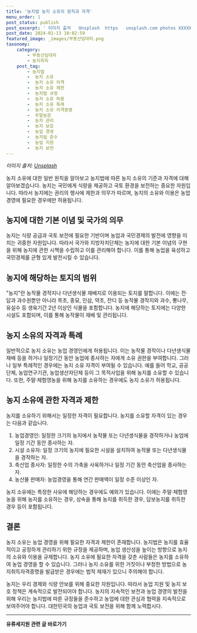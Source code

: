 ```yaml
---
title: '농지법 농지 소유의 원칙과 자격'
menu_order: 1
post_status: publish
post_excerpt: ' 이미지 출처   Unsplash  https   unsplash.com photos XXXXXXXXXXX  '
post_date: 2024-01-13 10:02:59
featured_image: _images/부동산임대차.png
taxonomy:
    category:
        - 부동산임대차
        - 농지취득
    post_tag:
        - 농지법
        -  농지 소유
        -  농지 소유 자격
        -  농지 소유 제한
        -  농지법 규정
        -  농지 소유 허용
        -  농지 소유 특례
        -  농지 소유 자격증명
        -  주말농장
        -  농지 관리
        -  농지 보호
        -  농업 경영
        -  농지법 준수
        -  농업 지원
        -  농지 보전
---
```



*이미지 출처: [Unsplash](https://unsplash.com/photos/XXXXXXXXXXX)*

농지 소유에 대한 일반 원칙을 알아보고 농지법에 따른 농지 소유의 기준과 자격에 대해 알아보겠습니다. 농지는 국민에게 식량을 제공하고 국토 환경을 보전하는 중요한 자원입니다. 따라서 농지에는 권리의 행사에 제한과 의무가 따르며, 농지의 소유와 이용은 농업 경영에 필요한 경우에만 허용됩니다.

## 농지에 대한 기본 이념 및 국가의 의무
농지는 식량 공급과 국토 보전에 필요한 기반이며 농업과 국민경제의 발전에 영향을 미치는 귀중한 자원입니다. 따라서 국가와 지방자치단체는 농지에 대한 기본 이념의 구현을 위해 농지에 관한 시책을 수립하고 이를 관리해야 합니다. 이를 통해 농업을 육성하고 국민경제를 균형 있게 발전시킬 수 있습니다.

## 농지에 해당하는 토지의 범위
"농지"란 농작물 경작지나 다년생식물 재배지로 이용되는 토지를 말합니다. 이에는 전·답과 과수원뿐만 아니라 목초, 종묘, 인삼, 약초, 잔디 등 농작물 경작지와 과수, 뽕나무, 유실수 등 생육기간 2년 이상인 식물을 포함합니다. 농지에 해당하는 토지에는 다양한 시설도 포함되며, 이를 통해 농작물이 재배 및 관리됩니다.

## 농지 소유의 자격과 특례
일반적으로 농지 소유는 농업 경영인에게 허용됩니다. 이는 농작물 경작이나 다년생식물 재배 등을 하거나 일정기간 동안 농업에 종사하는 자에게 소유 권한을 부여합니다. 그러나 일부 특례적인 경우에는 농지 소유 자격이 부여될 수 있습니다. 예를 들어 학교, 공공단체, 농업연구기관, 농업생산자단체 등이 그 목적사업을 위해 농지를 소유할 수 있습니다. 또한, 주말·체험영농을 위해 농지를 소유하는 경우에도 농지 소유가 허용됩니다.

## 농지 소유에 관한 자격과 제한
농지를 소유하기 위해서는 일정한 자격이 필요합니다. 농지를 소유할 자격이 있는 경우는 다음과 같습니다.

1. 농업경영인: 일정한 크기의 농지에서 농작물 또는 다년생식물을 경작하거나 농업에 일정 기간 동안 종사하는 자.
2. 시설 소유자: 일정 크기의 농지에 필요한 시설을 설치하여 농작물 또는 다년생식물을 경작하는 자.
3. 축산업 종사자: 일정한 수의 가축을 사육하거나 일정 기간 동안 축산업을 종사하는 자.
4. 농산물 판매자: 농업경영을 통해 연간 판매액이 일정 수준 이상인 자.

농지 소유에는 특정한 사유에 해당하는 경우에도 예외가 있습니다. 이에는 주말·체험영농을 위해 농지를 소유하는 경우, 상속을 통해 농지를 취득한 경우, 담보농지를 취득한 경우 등이 포함됩니다.

## 결론
농지 소유는 농업 경영을 위해 필요한 자격과 제한이 존재합니다. 농지법은 농지를 효율적이고 공정하게 관리하기 위한 규정을 제공하며, 농업 생산성을 높이는 방향으로 농지의 소유와 이용을 규제합니다. 농지 소유에 필요한 자격을 갖춘 사람들은 농지를 소유하여 농업 경영을 할 수 있습니다. 그러나 농지 소유를 위한 거짓이나 부정한 방법으로 농지취득자격증명을 발급받은 경우에는 법적 제재가 있으니 주의해야 합니다.

농지는 우리 경제와 식량 안보를 위해 중요한 자원입니다. 따라서 농업 지원 및 농지 보호 정책은 계속적으로 발전되어야 합니다. 농지의 지속적인 보전과 농업 경영의 발전을 위해 우리는 농지법에 따른 규정들을 준수하고 농업에 대한 관심과 협력을 지속적으로 보여주어야 합니다. 대한민국의 농업과 국토 보전을 위해 함께 노력합시다.
<!-- wp:separator -->
<hr class="wp-block-separator has-alpha-channel-opacity"/>
<!-- /wp:separator -->

<!-- wp:group {"backgroundColor":"base","layout":{"type":"constrained"}} -->
<div class="wp-block-group has-base-background-color has-background"><!-- wp:paragraph {"align":"center","fontSize":"medium"} -->
<p class="has-text-align-center has-large-font-size"><strong>유류세지원 관련 글 바로가기</strong></p>
<!-- /wp:paragraph -->


<!-- wp:latest-posts
{"categories":[{"id":14360,"count":19,"description":"","link":"https://uknowlaw.com/category/%ec%9c%a0%eb%a5%98%ec%84%b8%ec%a7%80%ec%9b%90/","name":"유류세지원","slug":"유류세지원","taxonomy":"category","parent":0,"meta":[],"_links":{"self":[{"href":"https://uknowlaw.com/wp-json/wp/v2/categories/14360"}],"collection":[{"href":"https://uknowlaw.com/wp-json/wp/v2/categories"}],"about":[{"href":"https://uknowlaw.com/wp-json/wp/v2/taxonomies/category"}],"wp:post_type":[{"href":"https://uknowlaw.com/wp-json/wp/v2/posts?categories=14360"}],"curies":[{"name":"wp","href":"https://api.w.org/{rel}","templated":true}]}}],"postsToShow":100,"excerptLength":28,"postLayout":"grid","columns":2,"featuredImageAlign":"left","featuredImageSizeSlug":"large","fontSize":"small"} /--></div>
<!-- /wp:group -->